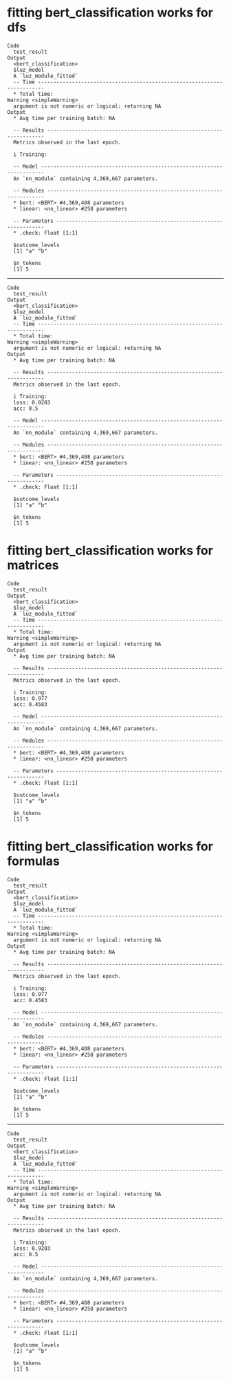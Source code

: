 # fitting bert_classification works for dfs

    Code
      test_result
    Output
      <bert_classification> 
      $luz_model
      A `luz_module_fitted`
      -- Time ------------------------------------------------------------------------
      * Total time: 
    Warning <simpleWarning>
      argument is not numeric or logical: returning NA
    Output
      * Avg time per training batch: NA
      
      -- Results ---------------------------------------------------------------------
      Metrics observed in the last epoch.
      
      i Training:
      
      -- Model -----------------------------------------------------------------------
      An `nn_module` containing 4,369,667 parameters.
      
      -- Modules ---------------------------------------------------------------------
      * bert: <BERT> #4,369,408 parameters
      * linear: <nn_linear> #258 parameters
      
      -- Parameters ------------------------------------------------------------------
      * .check: Float [1:1]
      
      $outcome_levels
      [1] "a" "b"
      
      $n_tokens
      [1] 5
      

---

    Code
      test_result
    Output
      <bert_classification> 
      $luz_model
      A `luz_module_fitted`
      -- Time ------------------------------------------------------------------------
      * Total time: 
    Warning <simpleWarning>
      argument is not numeric or logical: returning NA
    Output
      * Avg time per training batch: NA
      
      -- Results ---------------------------------------------------------------------
      Metrics observed in the last epoch.
      
      i Training:
      loss: 0.9203
      acc: 0.5
      
      -- Model -----------------------------------------------------------------------
      An `nn_module` containing 4,369,667 parameters.
      
      -- Modules ---------------------------------------------------------------------
      * bert: <BERT> #4,369,408 parameters
      * linear: <nn_linear> #258 parameters
      
      -- Parameters ------------------------------------------------------------------
      * .check: Float [1:1]
      
      $outcome_levels
      [1] "a" "b"
      
      $n_tokens
      [1] 5
      

# fitting bert_classification works for matrices

    Code
      test_result
    Output
      <bert_classification> 
      $luz_model
      A `luz_module_fitted`
      -- Time ------------------------------------------------------------------------
      * Total time: 
    Warning <simpleWarning>
      argument is not numeric or logical: returning NA
    Output
      * Avg time per training batch: NA
      
      -- Results ---------------------------------------------------------------------
      Metrics observed in the last epoch.
      
      i Training:
      loss: 0.977
      acc: 0.4583
      
      -- Model -----------------------------------------------------------------------
      An `nn_module` containing 4,369,667 parameters.
      
      -- Modules ---------------------------------------------------------------------
      * bert: <BERT> #4,369,408 parameters
      * linear: <nn_linear> #258 parameters
      
      -- Parameters ------------------------------------------------------------------
      * .check: Float [1:1]
      
      $outcome_levels
      [1] "a" "b"
      
      $n_tokens
      [1] 5
      

# fitting bert_classification works for formulas

    Code
      test_result
    Output
      <bert_classification> 
      $luz_model
      A `luz_module_fitted`
      -- Time ------------------------------------------------------------------------
      * Total time: 
    Warning <simpleWarning>
      argument is not numeric or logical: returning NA
    Output
      * Avg time per training batch: NA
      
      -- Results ---------------------------------------------------------------------
      Metrics observed in the last epoch.
      
      i Training:
      loss: 0.977
      acc: 0.4583
      
      -- Model -----------------------------------------------------------------------
      An `nn_module` containing 4,369,667 parameters.
      
      -- Modules ---------------------------------------------------------------------
      * bert: <BERT> #4,369,408 parameters
      * linear: <nn_linear> #258 parameters
      
      -- Parameters ------------------------------------------------------------------
      * .check: Float [1:1]
      
      $outcome_levels
      [1] "a" "b"
      
      $n_tokens
      [1] 5
      

---

    Code
      test_result
    Output
      <bert_classification> 
      $luz_model
      A `luz_module_fitted`
      -- Time ------------------------------------------------------------------------
      * Total time: 
    Warning <simpleWarning>
      argument is not numeric or logical: returning NA
    Output
      * Avg time per training batch: NA
      
      -- Results ---------------------------------------------------------------------
      Metrics observed in the last epoch.
      
      i Training:
      loss: 0.9203
      acc: 0.5
      
      -- Model -----------------------------------------------------------------------
      An `nn_module` containing 4,369,667 parameters.
      
      -- Modules ---------------------------------------------------------------------
      * bert: <BERT> #4,369,408 parameters
      * linear: <nn_linear> #258 parameters
      
      -- Parameters ------------------------------------------------------------------
      * .check: Float [1:1]
      
      $outcome_levels
      [1] "a" "b"
      
      $n_tokens
      [1] 5
      

